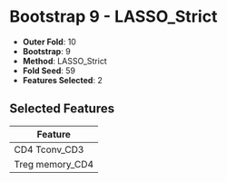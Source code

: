 # Bootstrap 9 - LASSO_Strict

- **Outer Fold**: 10
- **Bootstrap**: 9
- **Method**: LASSO_Strict
- **Fold Seed**: 59
- **Features Selected**: 2

## Selected Features

| Feature |
|---------|
| CD4 Tconv_CD3 |
| Treg memory_CD4 |

